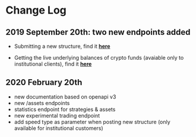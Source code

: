 # Change Log
## 2019 September 20th: two new endpoints added

  * Submitting a new structure, find it [**here**](https://api.iconomi.com/#tag/REST-API/paths/~1v1~1daa~1{ticker}~1structure/post)

  * Getting the live underlying balances of crypto funds (avaiable only to institutional clients), find it [**here**](https://api.iconomi.com/#tag/REST-API/paths/~1v1~1daa~1{ticker}~1balance/get)

## 2020 February 20th
 * new documentation based on openapi v3
 * new /assets endpoints
 * statistics endpoint for strategies & assets
 * new experimental trading endpoint
 * add speed type as parameter when posting new structure (only available for institutional customers)